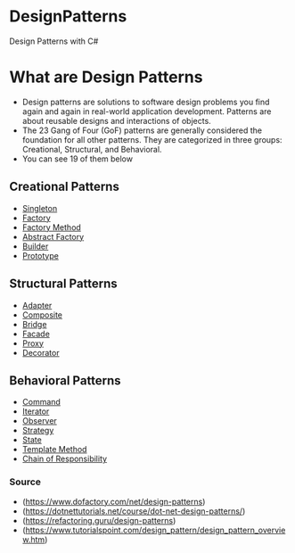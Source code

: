 # DesignPatterns
Design Patterns with C#


# What are Design Patterns

* Design patterns are solutions to software design problems you find again and again in real-world application development. Patterns are about reusable designs and interactions of objects.
* The 23 Gang of Four (GoF) patterns are generally considered the foundation for all other patterns. They are categorized in three groups: Creational, Structural, and Behavioral.
* You can see 19 of them below

## Creational Patterns

- [Singleton](https://github.com/emrepaksoy/DesignPatterns/tree/master/1.Creational_Patterns/1.Singleton)
- [Factory](https://github.com/emrepaksoy/DesignPatterns/tree/master/1.Creational_Patterns/2.Factory)
- [Factory Method](https://github.com/emrepaksoy/DesignPatterns/tree/master/1.Creational_Patterns/3.Factory_Method)
- [Abstract Factory](https://github.com/emrepaksoy/DesignPatterns/tree/master/1.Creational_Patterns/4.Abstract_Factory)
- [Builder](https://github.com/emrepaksoy/DesignPatterns/tree/master/1.Creational_Patterns/5.Builder)
- [Prototype](https://github.com/emrepaksoy/DesignPatterns/tree/master/1.Creational_Patterns/6.Prototype)

## Structural Patterns
- [Adapter](https://github.com/emrepaksoy/DesignPatterns/tree/master/2.Structural_Patterns/1.Adapter)
- [Composite](https://github.com/emrepaksoy/DesignPatterns/tree/master/2.Structural_Patterns/2.Composite)
- [Bridge](https://github.com/emrepaksoy/DesignPatterns/tree/master/2.Structural_Patterns/3.Bridge)
- [Facade](https://github.com/emrepaksoy/DesignPatterns/tree/master/2.Structural_Patterns/4.Facade)
- [Proxy](https://github.com/emrepaksoy/DesignPatterns/tree/master/2.Structural_Patterns/5.Proxy)
- [Decorator](https://github.com/emrepaksoy/DesignPatterns/tree/master/2.Structural_Patterns/6.Decorator)

## Behavioral Patterns

- [Command](https://github.com/emrepaksoy/DesignPatterns/tree/master/3.Behavioral_Patterns/1.Command)
- [Iterator](https://github.com/emrepaksoy/DesignPatterns/tree/master/3.Behavioral_Patterns/2.Iterator)
- [Observer](https://github.com/emrepaksoy/DesignPatterns/tree/master/3.Behavioral_Patterns/3.Observer)
- [Strategy](https://github.com/emrepaksoy/DesignPatterns/tree/master/3.Behavioral_Patterns/4.Strategy)
- [State](https://github.com/emrepaksoy/DesignPatterns/tree/master/3.Behavioral_Patterns/5.State)
- [Template Method](https://github.com/emrepaksoy/DesignPatterns/tree/master/3.Behavioral_Patterns/6.Template_Method)
- [Chain of Responsibility](https://github.com/emrepaksoy/DesignPatterns/tree/master/3.Behavioral_Patterns/7.Chain_of_Resp)

### Source
- (https://www.dofactory.com/net/design-patterns)
- (https://dotnettutorials.net/course/dot-net-design-patterns/)
- (https://refactoring.guru/design-patterns)
- (https://www.tutorialspoint.com/design_pattern/design_pattern_overview.htm)
